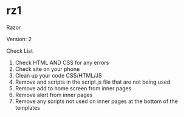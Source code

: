 # rz1
Razor

Version: 2

Check List

1. Check HTML AND CSS for any errors
2. Check site on your phone 
4. Clean up your code CSS/HTML/JS
3. Remove and scripts in the script.js file that are not being used 
5. Remove add to home screen from inner pages 
6. Remove alert from inner pages
7. Remove any scripts not used on inner pages at the bottom of the templates 
